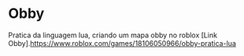 # Obby
Pratica da linguagem lua, criando um mapa obby no roblox
[Link Obby].https://www.roblox.com/games/18106050966/obby-pratica-lua
